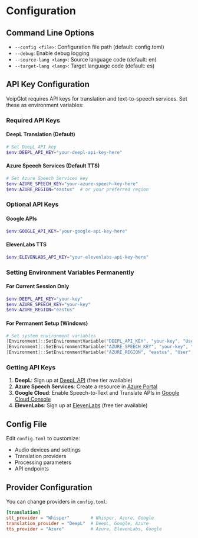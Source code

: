 # Configuration

## Command Line Options
- `--config <file>`: Configuration file path (default: config.toml)
- `--debug`: Enable debug logging
- `--source-lang <lang>`: Source language code (default: en)
- `--target-lang <lang>`: Target language code (default: es)

## API Key Configuration

VoipGlot requires API keys for translation and text-to-speech services. Set these as environment variables:

### Required API Keys

#### DeepL Translation (Default)
```powershell
# Set DeepL API key
$env:DEEPL_API_KEY="your-deepl-api-key-here"
```

#### Azure Speech Services (Default TTS)
```powershell
# Set Azure Speech Services key
$env:AZURE_SPEECH_KEY="your-azure-speech-key-here"
$env:AZURE_REGION="eastus"  # or your preferred region
```

### Optional API Keys

#### Google APIs
```powershell
$env:GOOGLE_API_KEY="your-google-api-key-here"
```

#### ElevenLabs TTS
```powershell
$env:ELEVENLABS_API_KEY="your-elevenlabs-api-key-here"
```

### Setting Environment Variables Permanently

#### For Current Session Only
```powershell
$env:DEEPL_API_KEY="your-key"
$env:AZURE_SPEECH_KEY="your-key"
$env:AZURE_REGION="eastus"
```

#### For Permanent Setup (Windows)
```powershell
# Set system environment variables
[Environment]::SetEnvironmentVariable("DEEPL_API_KEY", "your-key", "User")
[Environment]::SetEnvironmentVariable("AZURE_SPEECH_KEY", "your-key", "User")
[Environment]::SetEnvironmentVariable("AZURE_REGION", "eastus", "User")
```

### Getting API Keys

1. **DeepL**: Sign up at [DeepL API](https://www.deepl.com/pro-api) (free tier available)
2. **Azure Speech Services**: Create a resource in [Azure Portal](https://portal.azure.com)
3. **Google Cloud**: Enable Speech-to-Text and Translate APIs in [Google Cloud Console](https://console.cloud.google.com)
4. **ElevenLabs**: Sign up at [ElevenLabs](https://elevenlabs.io) (free tier available)

## Config File
Edit `config.toml` to customize:
- Audio devices and settings
- Translation providers
- Processing parameters
- API endpoints

## Provider Configuration

You can change providers in `config.toml`:

```toml
[translation]
stt_provider = "Whisper"        # Whisper, Azure, Google
translation_provider = "DeepL"  # DeepL, Google, Azure
tts_provider = "Azure"          # Azure, ElevenLabs, Google
``` 